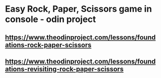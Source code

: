 # Easy Rock, Paper, Scissors game in console - odin project
## https://www.theodinproject.com/lessons/foundations-rock-paper-scissors
## https://www.theodinproject.com/lessons/foundations-revisiting-rock-paper-scissors
